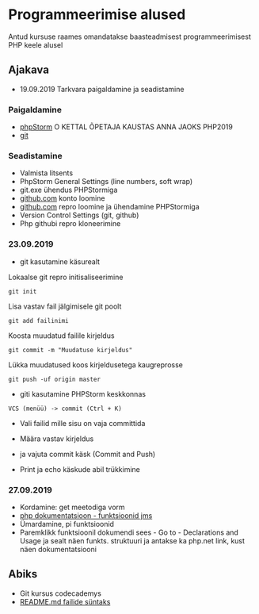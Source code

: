 # Programmeerimise alused
Antud kursuse raames omandatakse baasteadmisest programmeerimisest PHP keele alusel

## Ajakava
   * 19.09.2019 Tarkvara paigaldamine ja seadistamine
### Paigaldamine
   * [phpStorm](https://www.jetbrains.com/phpstorm/download/#section=windows) O KETTAL ÕPETAJA KAUSTAS ANNA JAOKS PHP2019
   * [git](https://git-scm.com/download/win)
    
### Seadistamine
   * Valmista litsents
   * PhpStorm General Settings (line numbers, soft wrap)
   * git.exe ühendus PHPStormiga
   * [github.com](https://git-scm.com/download/win) konto loomine
   * [github.com](https://git-scm.com/download/win) repro loomine ja ühendamine PHPStormiga
   * Version Control Settings (git, github)
   * Php githubi repro kloneerimine

 ### 23.09.2019
  * git kasutamine käsurealt
  
Lokaalse git repro initisaliseerimine
 ```
git init
 ```
Lisa vastav fail jälgimisele git poolt
```
git add failinimi
```
Koosta muudatud failile kirjeldus
```
git commit -m "Muudatuse kirjeldus"
```
Lükka muudatused koos kirjeldusetega kaugreprosse
```
git push -uf origin master
```
* giti kasutamine PHPStorm keskkonnas
```
VCS (menüü) -> commit (Ctrl + K)
```
* Vali failid mille sisu on vaja committida
* Määra vastav kirjeldus
* ja vajuta commit käsk (Commit and Push)

* Print ja echo käskude abil trükkimine

### 27.09.2019

* Kordamine: get meetodiga vorm
* [php dokumentatsioon - funktsioonid jms](php.net)
* Ümardamine, pi funktsioonid
* Paremklikk funktsioonil dokumendi sees - Go to - Declarations and Usage ja sealt näen funkts. struktuuri ja antakse ka php.net link, kust näen dokumentatsiooni

## Abiks
* Git kursus codecademys
* [README.md failide süntaks](help.github.com/en/articles/basic-writing-and-formatting-syntax)


